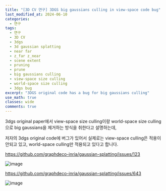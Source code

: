 ```yaml
---
title: "[3D CV 연구] 3DGS big gaussians culling in view-space code bug"
last_modified_at: 2024-06-10
categories:
  - 연구
tags:
  - 연구
  - 3D CV
  - 3dgs
  - 3d gaussian splatting
  - near far
  - z_far z_near
  - scene extent
  - pruning
  - prune
  - big gaussians culling
  - view-space size culling
  - world-space size culling
  - 3dgs bug
excerpt: "3DGS original code has a bug for big gaussians culling"
use_math: true
classes: wide
comments: true
---
```


3dgs original paper에서 view-space size culling이랑 world-space size culling으로 big gaussians을 제거하는 방식을 취한다고 설명하는데,

저자의 3dgs original code에 버그가 있어서 실제로는 view-space culling은 적용이 안되고 있고, world-space culling만 적용되고 있다고 합니다.

https://github.com/graphdeco-inria/gaussian-splatting/issues/123

![image](https://github.com/sandokim/sandokim.github.io/assets/74639652/6d01e1d6-2251-4327-afb9-3761b43d8175)

https://github.com/graphdeco-inria/gaussian-splatting/issues/643

![image](https://github.com/sandokim/sandokim.github.io/assets/74639652/04d459a5-9264-4b84-aed6-2b514cb7e780)
